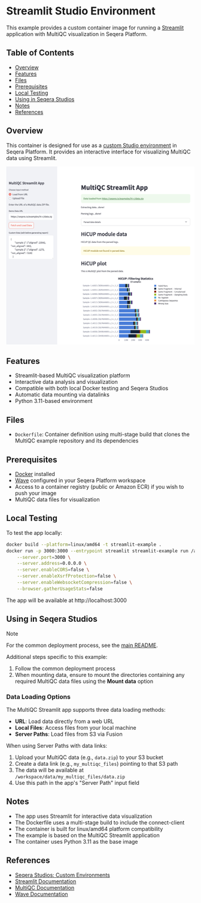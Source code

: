 # Streamlit Studio Environment

This example provides a custom container image for running a [Streamlit](https://streamlit.io/) application with MultiQC visualization in Seqera Platform.

## Table of Contents

- [Overview](#overview)
- [Features](#features)
- [Files](#files)
- [Prerequisites](#prerequisites)
- [Local Testing](#local-testing)
- [Using in Seqera Studios](#using-in-seqera-studios)
- [Notes](#notes)
- [References](#references)

## Overview

This container is designed for use as a [custom Studio environment](https://docs.seqera.io/platform-cloud/studios/custom-envs) in Seqera Platform. It provides an interactive interface for visualizing MultiQC data using Streamlit.

![Screenshot of the Streamlit app](screenshot.png)

## Features

- Streamlit-based MultiQC visualization platform
- Interactive data analysis and visualization
- Compatible with both local Docker testing and Seqera Studios
- Automatic data mounting via datalinks
- Python 3.11-based environment

## Files

- `Dockerfile`: Container definition using multi-stage build that clones the MultiQC example repository and its dependencies

## Prerequisites

- [Docker](https://www.docker.com/) installed
- [Wave](https://docs.seqera.io/platform-cloud/wave/) configured in your Seqera Platform workspace
- Access to a container registry (public or Amazon ECR) if you wish to push your image
- MultiQC data files for visualization

## Local Testing

To test the app locally:

```bash
docker build --platform=linux/amd64 -t streamlit-example .
docker run -p 3000:3000 --entrypoint streamlit streamlit-example run /app/multiqc_app.py \
    --server.port=3000 \
    --server.address=0.0.0.0 \
    --server.enableCORS=false \
    --server.enableXsrfProtection=false \
    --server.enableWebsocketCompression=false \
    --browser.gatherUsageStats=false
```

The app will be available at http://localhost:3000

## Using in Seqera Studios

> [!NOTE]
> For the common deployment process, see the [main README](../README.md#deploying-to-seqera-studios).

Additional steps specific to this example:
1. Follow the common deployment process
2. When mounting data, ensure to mount the directories containing any required MultiQC data files using the **Mount data** option

### Data Loading Options

The MultiQC Streamlit app supports three data loading methods:
- **URL**: Load data directly from a web URL
- **Local Files**: Access files from your local machine
- **Server Paths**: Load files from S3 via Fusion

When using Server Paths with data links:
1. Upload your MultiQC data (e.g., `data.zip`) to your S3 bucket
2. Create a data link (e.g., `my_multiqc_files`) pointing to that S3 path
3. The data will be available at `/workspace/data/my_multiqc_files/data.zip`
4. Use this path in the app's "Server Path" input field

## Notes

- The app uses Streamlit for interactive data visualization
- The Dockerfile uses a multi-stage build to include the connect-client
- The container is built for linux/amd64 platform compatibility
- The example is based on the MultiQC Streamlit application
- The container uses Python 3.11 as the base image

## References

- [Seqera Studios: Custom Environments](https://docs.seqera.io/platform-cloud/studios/custom-envs)
- [Streamlit Documentation](https://docs.streamlit.io/)
- [MultiQC Documentation](https://multiqc.info/)
- [Wave Documentation](https://docs.seqera.io/platform-cloud/wave/) 